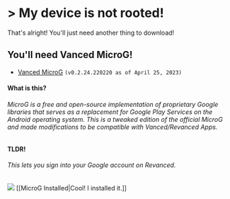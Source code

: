 # > My device is not rooted!

That's alright! You'll just need another thing to download!

## You'll need Vanced MicroG!
- [Vanced MicroG](https://github.com/TeamVanced/VancedMicroG/releases/download/v0.2.24.220220-220220001/microg.apk) `(v0.2.24.220220 as of April 25, 2023)`

#### What is this?
###### MicroG is a free and open-source implementation of proprietary Google libraries that serves as a replacement for Google Play Services on the Android operating system. This is a tweaked edition of the official MicroG and made modifications to be compatible with Vanced/Revanced Apps.
#### TLDR!
###### This lets you sign into your Google account on Revanced.




![](https://cdn.discordapp.com/attachments/803186540359450664/1100957591233900564/image_2023-04-26_182246728.gif) [[MicroG Installed|Cool! I installed it.]]
